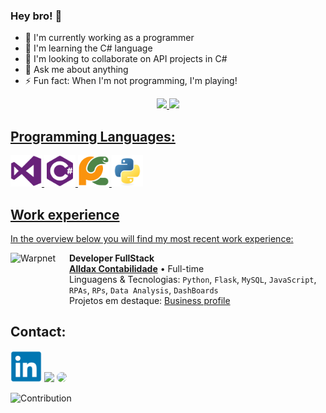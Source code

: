 ### Hey bro! 👋

- 🔭 I'm currently working as a programmer
- 🌱 I'm learning the C# language
- 👯 I'm looking to collaborate on API projects in C#
- 💬 Ask me about anything
- ⚡ Fun fact: When I'm not programming, I'm playing!



<div align="center">
  <a href="https://github.com/alelexand">
  <img height="150em" src="https://github-readme-stats.vercel.app/api?username=alelexand&show_icons=true&theme=gotham&include_all_commits=true&count_private=true"/>
  <img height="150em" src="https://github-readme-stats.vercel.app/api/top-langs/?username=alelexand&layout=compact&langs_count=7&theme=gotham"/>
</div>

## Programming Languages:

<div align="left">
  <img src="https://github.com/devicons/devicon/blob/master/icons/visualstudio/visualstudio-plain.svg" target="_blank" height="50">
  <img src="https://github.com/devicons/devicon/blob/master/icons/csharp/csharp-plain.svg" target="_blank" height="50">
  <img src="https://github.com/devicons/devicon/blob/master/icons/pycharm/pycharm-original.svg" target="_blank" height="50">
  <img src="https://github.com/devicons/devicon/blob/master/icons/python/python-original.svg" target="_blank" height="50">
  
<div>

## Work experience
In the overview below you will find my most recent work experience:

[<img align="left" height="94px" width="94px" alt="Warpnet" src="https://media-exp1.licdn.com/dms/image/C4D0BAQHxnJxjUpgqTw/company-logo_200_200/0/1631540598077?e=2147483647&v=beta&t=YSAqc_NMwa3-yMH30ELjRdl5gG3U_rZwHPLEEC0G56Q"/>](https://www.spacex.com/)

**Developer FullStack** \
[**Alldax Contabilidade**](https://www.alldax.com/) • Full-time \
Linguagens & Tecnologias: `Python`, `Flask`, `MySQL`, `JavaScript`, `RPAs`, `RPs`, `Data Analysis`, `DashBoards`\
Projetos em destaque: [Business profile](https://github.com/AlexandreLasse)
<br/>

## Contact:

<div align="left">
<a href="https://www.linkedin.com/in/alexandre-lasse" target="_blank"><img src="https://github.com/devicons/devicon/blob/v2.15.1/icons/linkedin/linkedin-original.svg" target="_blank" height="50"></a> 
<a href="https://instagram.com/alelexand?igshid=YmMyMTA2M2Y=" target="_blank"><img src="https://seeklogo.com/images/I/instagram-new-2016-logo-D9D42A0AD4-seeklogo.com.png" target="_blank" height="50"></a> 
<a href="https://discord.gg/n6ThFpxy"><img src="https://seeklogo.com/images/D/discord-icon-new-2021-logo-09772BF096-seeklogo.com.png" target="_blank" height="50" style="border-radius:20px"></a> 
</div>
  
![Contribution](https://activity-graph.herokuapp.com/graph?username=alelexand&theme=gotham&hide_border=true&area=true)
